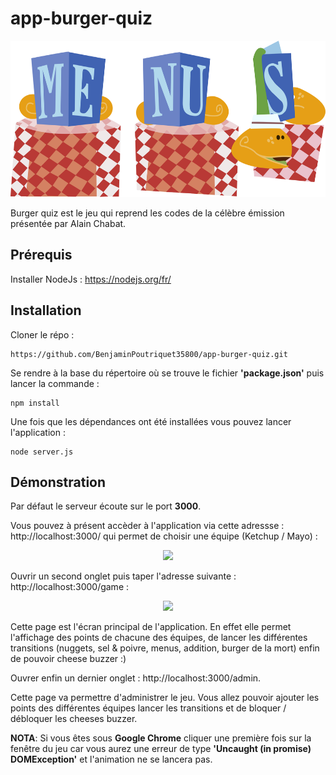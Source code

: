 # app-burger-quiz

<p align="center">
<img src="https://raw.githubusercontent.com/BenjaminPoutriquet35800/app-burger-quiz/master/views/public/images/backgrounds/menus.svg?sanitize=true" height="250"> 
</p>

Burger quiz est le jeu qui reprend les codes de la célèbre émission présentée par Alain Chabat. 

## Prérequis
Installer NodeJs : https://nodejs.org/fr/

## Installation

Cloner le répo :

```
https://github.com/BenjaminPoutriquet35800/app-burger-quiz.git
```

Se rendre à la base du répertoire où se trouve le fichier **'package.json'** puis lancer la commande :

```
npm install
```

Une fois que les dépendances ont été installées vous pouvez lancer l'application :

```
node server.js
```

## Démonstration

Par défaut le serveur écoute sur le port **3000**. 

Vous pouvez à présent accèder à l'application via cette adressse : http://localhost:3000/ qui permet de choisir une équipe (Ketchup / Mayo) :

<p align="center">
<img src="https://user-images.githubusercontent.com/25900708/52507764-ce9d3500-2bf2-11e9-91ba-4518018d0a5f.png" height="300"> 
</p>

Ouvrir un second onglet puis taper l'adresse suivante : http://localhost:3000/game :

<p align="center">
<img src="https://user-images.githubusercontent.com/25900708/52507593-461e9480-2bf2-11e9-9882-60ca26b7a568.png" height="300"> 
</p>

Cette page est l'écran principal de l'application. 
En effet elle permet l'affichage des points de chacune des équipes, de lancer les différentes transitions (nuggets, sel & poivre, menus, addition, burger de la mort) enfin de pouvoir cheese buzzer :)

Ouvrer enfin un dernier onglet : http://localhost:3000/admin. 

Cette page va permettre d'administrer le jeu. Vous allez pouvoir ajouter les points des différentes équipes lancer les transitions et de bloquer / débloquer les cheeses buzzer.

**NOTA**: Si vous êtes sous **Google Chrome** cliquer une première fois sur la fenêtre du jeu car vous aurez une erreur de type **'Uncaught (in promise) DOMException'** et l'animation ne se lancera pas.



